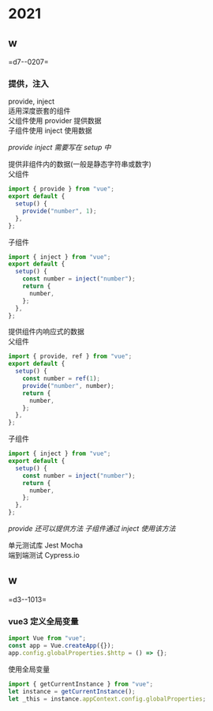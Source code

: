 # 2021

## w

=d7--0207=

### 提供，注入

provide, inject  
适用深度嵌套的组件  
父组件使用 provider 提供数据  
子组件使用 inject 使用数据

_provide inject 需要写在 setup 中_

提供非组件内的数据(一般是静态字符串或数字)  
父组件

```js
import { provide } from "vue";
export default {
  setup() {
    provide("number", 1);
  },
};
```

子组件

```js
import { inject } from "vue";
export default {
  setup() {
    const number = inject("number");
    return {
      number,
    };
  },
};
```

提供组件内响应式的数据  
父组件

```js
import { provide, ref } from "vue";
export default {
  setup() {
    const number = ref(1);
    provide("number", number);
    return {
      number,
    };
  },
};
```

子组件

```js
import { inject } from "vue";
export default {
  setup() {
    const number = inject("number");
    return {
      number,
    };
  },
};
```

_provide 还可以提供方法 子组件通过 inject 使用该方法_

单元测试库 Jest Mocha  
端到端测试 Cypress.io

## w

=d3--1013=

### vue3 定义全局变量

```js
import Vue from "vue";
const app = Vue.createApp({});
app.config.globalProperties.$http = () => {};
```

使用全局变量

```js
import { getCurrentInstance } from "vue";
let instance = getCurrentInstance();
let _this = instance.appContext.config.globalProperties;
```
